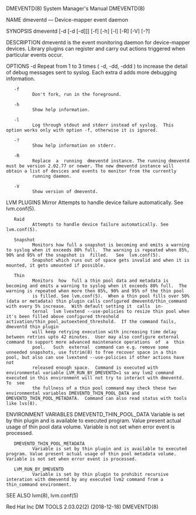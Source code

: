 DMEVENTD(8)                                                                                System Manager's Manual                                                                                DMEVENTD(8)

NAME
       dmeventd — Device-mapper event daemon

SYNOPSIS
       dmeventd [-d [-d [-d]]] [-f] [-h] [-l] [-R] [-V] [-?]

DESCRIPTION
       dmeventd is the event monitoring daemon for device-mapper devices.  Library plugins can register and carry out actions triggered when particular events occur.

OPTIONS
       -d
              Repeat from 1 to 3 times ( -d, -dd, -ddd ) to increase the detail of debug messages sent to syslog.  Each extra d adds more debugging information.

       -f
              Don't fork, run in the foreground.

       -h
              Show help information.

       -l
              Log through stdout and stderr instead of syslog.  This option works only with option -f, otherwise it is ignored.

       -?
              Show help information on stderr.

       -R
              Replace  a  running  dmeventd instance. The running dmeventd must be version 2.02.77 or newer. The new dmeventd instance will obtain a list of devices and events to monitor from the currently
              running daemon.

       -V
              Show version of dmeventd.

LVM PLUGINS
       Mirror
              Attempts to handle device failure automatically. See lvm.conf(5).

       Raid
              Attempts to handle device failure automatically. See lvm.conf(5).

       Snapshot
              Monitors how full a snapshot is becoming and emits a warning to syslog when it exceeds 80% full.  The warning is repeated when 85%, 90% and 95% of the snapshot is  filled.   See  lvm.conf(5).
              Snapshot which runs out of space gets invalid and when it is mounted, it gets umounted if possible.

       Thin
              Monitors  how  full a thin pool data and metadata is becoming and emits a warning to syslog when it exceeds 80% full.  The warning is repeated when more then 85%, 90% and 95% of the thin pool
              is filled. See lvm.conf(5).  When a thin pool fills over 50% (data or metadata) thin plugin calls configured dmeventd/thin_command with every 5% increase.  With default setting it  calls  in‐
              ternal  lvm lvextend --use-policies to resize thin pool when it's been filled above configured threshold activation/thin_pool_autoextend_threshold.  If the command fails, dmeventd thin plugin
              will keep retrying execution with increasing time delay between retries upto 42 minutes.  User may also configure external command to support more advanced maintenance operations  of  a  thin
              pool.   Such  external  command can e.g. remove some unneeded snapshots, use fstrim(8) to free recover space in a thin pool, but also can use lvextend --use-policies if other actions have not
              released enough space.  Command is executed with environmental variable LVM_RUN_BY_DMEVENTD=1 so any lvm2 command executed in this environment will not try to interact with dmeventd.  To  see
              the fullness of a thin pool command may check these two environmental variables DMEVENTD_THIN_POOL_DATA and DMEVENTD_THIN_POOL_METADATA.  Command can also read status with tools like lvs(8).

ENVIRONMENT VARIABLES
       DMEVENTD_THIN_POOL_DATA
              Variable is set by thin plugin and is available to executed program. Value present actual usage of thin pool data volume. Variable is not set when error event is processed.

       DMEVENTD_THIN_POOL_METADATA
              Variable is set by thin plugin and is available to executed program. Value present actual usage of thin pool metadata volume. Variable is not set when error event is processed.

       LVM_RUN_BY_DMEVENTD
              Variable is set by thin plugin to prohibit recursive interation with dmeventd by any executed lvm2 command from a thin_command environment.

SEE ALSO
       lvm(8), lvm.conf(5)

Red Hat Inc                                                                            DM TOOLS 2.03.02(2) (2018-12-18)                                                                           DMEVENTD(8)
